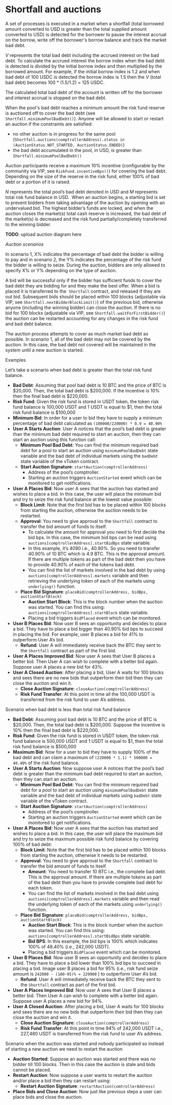 # Shortfall and auctions

A set of processes is executed in a market when a shortfall (total borrowed amount converted to USD is greater than the total supplied amount converted to USD) is detected for the borrower to pause the interest accrual on the borrow, write off the borrower's borrow balance and track the market bad debt.

*V* represents the total bad debt including the accrued interest on the bad debt. To calculate the accrued interest the borrow index when the bad debt is detected is divided by the initial borrow index and then multiplied by the borrowed amount. For example, if the initial borrow index is 1.2 and when bad debt of 100 USDC is detected the borrow index is 1.5 then the *V* (total bad debt) becomes 100 * (1.5/1.2) = 125 USDC.

The calculated total bad debt of the account is written off for the borrower and interest accrual is stopped on the bad debt.

When the pool's bad debt reaches a minimum amount the risk fund reserve is auctioned off to cover the bad debt (see `Shortfall.minimumPoolBadDebt()`). Anyone will be allowed to start or restart an auction if the constraints are satisfied:

- no other auction is in progress for the same pool (`Shortfall.auctions(comptrollerAddress).status in (AuctionStatus.NOT_STARTED, AuctionStatus.ENDED)`)
- the bad debt accumulated in the pool, in USD, is greater than `Shortfall.minimumPoolBadDebt()`

Auction participants receive a maximum 10% incentive (configurable by the community via VIP, see `RiskFund.incentiveBps()`) for covering the bad debt. Depending on the size of the reserve in the risk fund, either 100% of bad debt or a portion of it is raised.

*N* represents the total pool’s bad debt denoted in USD and *M* represents total risk fund balance in USD.  When an auction begins, a starting bid is set to prevent bidders from taking advantage of the auction by opening with an undervalued bid. The highest bidder’s funds are locked, and when the auction closes the market(s) total cash reserve is increased, the bad debt of the market(s) is decreased and the risk fund partially/completely transferred to the winning bidder.

**TODO**: upload auction diagram here

*Auction scenarios*

In scenario 1, X% indicates the percentage of bad debt the bidder is willing to pay and in scenario 2, the Y% indicates the percentage of the risk fund the bidder is willing to seize. During the auction, bidders are only allowed to specify X% or Y% depending on the type of auction.

A bid will be successful only if the bidder has sufficient funds to cover the bad debt they are bidding for and they make the best offer. When a bid is placed it is transferred to the  `Shortfall` contract, and released if they are out bid. Subsequent bids should be placed within 100 blocks (adjustable via VIP, see `Shortfall.nextBidderBlockLimit()`) of the previous bid, otherwise anyone (including the winning bidder) can close the auction. If there is no bid for 100 blocks (adjustable via VIP, see `Shortfall.waitForFirstBidder()`) the auction can be restarted accounting for any changes in the risk fund and bad debt balance.

The auction process attempts to cover as much market bad debt as possible. In scenario 1, all of the bad debt may not be covered by the auction. In this case, the bad debt not covered will be maintained in the system until a new auction is started.

Examples

Let’s take a scenario when bad debt is greater than the total risk fund balance.

- **Bad Debt**: Assuming that pool bad debt is 10 BTC and the price of BTC is $20,000. Then, the total bad debt is $200,000. If the incentive is 10% then the final bad debt is $220,000.
- **Risk Fund**: Given the risk fund is stored in USDT token, the token risk fund balance is 100,000 USDT and 1 USDT is equal to $1, then the total risk fund balance is $100,000
- **Minimum Bid**: In order for a user to bid they have to supply a minimum percentage of bad debt calculated as `(100000/220000) * 0.9 = 40.90%`
- **User A Starts Auction**: User A notices that the pool’s bad debt is greater than the minimum bad debt required to start an auction, then they can start an auction using this function call:
    - **Minimum Pool Bad Debt**: You can find the minimum required bad debt for a pool to start an auction using `minimumPoolBadDebt` state variable and the bad debt of individual markets using the `badDebt` state variable of the vToken contract.
    - **Start Auction Signature**: `startAuction(comptrollerAddress)`
        - Address of the pool’s comptroller.
        - Starting an auction triggers `AuctionStarted` event which can be monitored to get notifications.
- **User A Places Bid**: Now user A sees that the auction has started and wishes to place a bid. In this case, the user will place the minimum bid and try to seize the risk fund balance at the lowest value possible:
    - **Block Limit**: Note that the first bid has to be placed within 100 blocks from starting the auction, otherwise the auction needs to be restarted.
    - **Approval**: You need to give approval to the `Shortfall` contract to transfer the bid amount of funds to itself.
        - To calculate the amount for approval you need to first decide the bid bps. In this case, the minimum bid bps can be read using `auctions[comptrollerAddress].startBidBps` state variable.
        - In this example, it’s 4090 i.e., 40.90%. So you need to transfer 40.90% of 10 BTC which is 4.9 BTC. This is the approval amount. If there are multiple tokens as part of the bad debt then you have to provide 40.90% of each of the tokens bad debt.
        - You can find the list of markets involved in the bad debt by using `auctions[comptrollerAddress].markets` variable and then retrieving the underlying token of each of the markets using `underlying()` function.
    - **Place Bid Signature**: `placeBid(comptrollerAddress, bidBps, auctionStartBlock)`
        - **Auction Start Block**: This is the block number when the auction was started. You can find this using: `auctions[comptrollerAddress].startBlock` state variable.
        - Placing a bid triggers `BidPlaced` event which can be monitored.
- **User B Places Bid**: Now user B sees an opportunity and decides to place a bid. They have to place a bid bigger than 40.90% bid bps to succeed in placing the bid. For example, user B places a bid for 41% to outperform User A’s bid.
    - **Refund**: User A will immediately receive back the BTC they sent to the `Shortfall` contract as part of the first bid.
- **User A Places Improved Bid**: Now user A sees that User B places a better bid. Then User A can wish to complete with a better bid again. Suppose user A places a new bid for 43%.
- **User A Closed Auction**: After placing a bid, User A waits for 100 blocks and sees there are no new bids that outperform their bid then they can close the auction and win it.
    - **Close Auction Signature**: `closeAuction(comptrollerAddress)`
    - **Risk Fund Transfer**: At this point in time all the 100,000 USDT is transferred from the risk fund to user A’s address.

Scenario when bad debt is less than total risk fund balance
- **Bad Debt**:  Assuming pool bad debt is 10 BTC and the price of BTC is $20,000. Then, the total bad debt is $200,000. Suppose the incentive is 10% then the final bad debt is $220,000.
- **Risk Fund**: Given the risk fund is stored in USDT token, the token risk fund balance is 500,000 USDT and 1 USDT is equal to $1, then the total risk fund balance is $500,000
- **Maximum Bid**: Now for a user to bid they have to supply 100% of the bad debt and can claim a maximum of `(220000 * 1.1) * 500000 = 48.40%`  of the risk fund balance.
- **User A Starts Auction**: Now suppose user A notices that the pool’s bad debt is greater than the minimum bad debt required to start an auction, then they can start an auction.
    - **Minimum Pool Bad Debt**: You can find the minimum required bad debt for a pool to start an auction using `minimumPoolBadDebt` state variable and the bad debt of individual markets using `badDebt` state variable of the vToken contract.
    - **Start Auction Signature**: `startAuction(comptrollerAddress)`
        - Address of the pool’s comptroller.
        - Starting an auction triggers `AuctionStarted` event which can be monitored to get notifications.
- **User A Places Bid**: Now user A sees that the auction has started and wishes to place a bid. In this case, the user will place the maximum bid and try to seize the maximum possible risk fund balance by covering 100% of bad debt:
    - **Block Limit**: Note that the first bid has to be placed within 100 blocks from starting the auction, otherwise it needs to be restarted.
    - **Approval**: You need to give approval to the `Shortfall` contract to transfer the bid amount of funds to itself.
        - **Amount**: You need to transfer 10 BTC i.e., the complete bad debt. This is the approval amount. If there are multiple tokens as part of the bad debt then you have to provide complete bad debt for each token.
        - You can find the list of markets involved in the bad debt using `auctions[comptrollerAddress].markets` variable and then read the underlying token of each of the markets using `underlying()` function.
    - **Place Bid Signature**: `placeBid(comptrollerAddress, bidBps, auctionStartBlock)`
        - **Auction Start Block**: This is the block number when the auction was started. You can find this using: `auctions[comptrollerAddress].startBidBps` state variable.
        - **Bid BPS**: In this example, the bid bps is 100% which indicates 100% of 48.40% (i.e., 242,000 USDT).
        - Placing a bid triggers `BidPlaced` event which can be monitored.
- **User B Places Bid**: Now user B sees an opportunity and decides to place a bid. They have to place a bid lower than 100% bid bps to succeed in placing a bid. Image user B places a bid for 95% (i.e., risk fund seize amount is `242000 - (100-95)% = 229900` ) to outperform User A’s bid.
    - **Refund**: User A will immediately receive back the BTC they sent to the `Shortfall` contract as part of the first bid.
- **User A Places Improved Bid**: Now user A sees that User B places a better bid. Then User A can wish to complete with a better bid again. Suppose user A places a new bid for 94%.
- **User A Closed Auction**: After placing a bid, User A waits for 100 blocks and sees there are no new bids that outperform their bid then they can close the auction and win it.
    - **Close Auction Signature**: `closeAuction(comptrollerAddress)`
    - **Risk Fund Transfer**: At this point in time 94% of 242,000 USDT i.e., 227,480 USDT is transferred from the risk fund to user A’s address.

Scenario when the auction was started and nobody participated so instead of starting a new auction we need to restart the auction
- **Auction Started**: Suppose an auction was started and there was no bidder till 100 blocks. Then in this case the auction is stale and bids cannot be placed.
- **Restart Auction**: Now suppose a user wants to restart the auction and/or place a bid then they can restart using:
    - **Restart Auction Signature**: `restartAuction(comtrollerAddress)`
- **Place Bids and Close Auction**: Now just like previous steps a user can place bids and close the auction.
